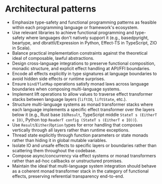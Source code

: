 # Architectural patterns

- Emphasize type-safety and functional programming patterns as feasible within each programming language or framework's ecosystem.
- Use relevant libraries to achieve functional programming and type-safety where languages don't natively support it (e.g., basedpyright, beartype, and dbrattli/Expression in Python, Effect-TS in TypeScript, ZIO in Scala).
- Balance practical implementation constraints against the theoretical ideal of composable, lawful abstractions.
- Design cross-language integrations to preserve functional composition, monadic structure, and explicit effect handling at API/FFI boundaries.
- Encode all effects explicitly in type signatures at language boundaries to avoid hidden side effects or runtime surprises.
- Ensure `bind`/`flatMap` operations satisfy monad laws across language boundaries when composing multi-language systems.
- Implement lift operations to allow values to traverse effect transformer stacks between language layers (`liftIO`, `liftState`, etc.).
- Structure multi-language systems as monad transformer stacks where each language implements a specific effect transformer over the layers below it (e.g., Rust base `IO`/`Result`, TypeScript middle `StateT s (EitherT e IO)`, Python top `ReaderT config (StateT s (EitherT e IO))`).
- Use `Result`/`Either`/`Option` types for error handling that composes vertically through all layers rather than runtime exceptions.
- Thread state explicitly through function parameters or state monads rather than hiding it in global mutable variables.
- Isolate IO and unsafe effects to specific layers or boundaries rather than scattering them throughout the codebase.
- Compose async/concurrency via effect systems or monad transformers rather than ad-hoc callbacks or unstructured promises.
- Maintain the ideal that multi-language system integration should behave as a coherent monad transformer stack in the category of functional effects, preserving referential transparency end-to-end.
